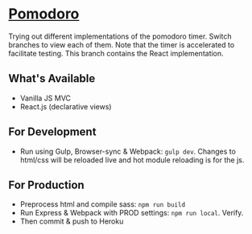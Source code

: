 # [Pomodoro](https://pomodoro-react.herokuapp.com/)

Trying out different implementations of the pomodoro timer. Switch branches to view each of them. Note that the timer is accelerated to facilitate testing.
This branch contains the React implementation.

## What's Available
- Vanilla JS MVC
- React.js (declarative views)

## For Development
- Run using Gulp, Browser-sync & Webpack: `gulp dev`. Changes to html/css will be reloaded live and hot module reloading is for the js.

## For Production
- Preprocess html and compile sass: `npm run build`
- Run Express & Webpack with PROD settings: `npm run local`. Verify.
- Then commit & push to Heroku
